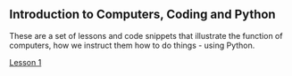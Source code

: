 
## Introduction to Computers, Coding and Python

These are a set of lessons and code snippets that illustrate the function of computers, how we instruct them how to do things - using Python.

[Lesson 1](Lesson-1.html)